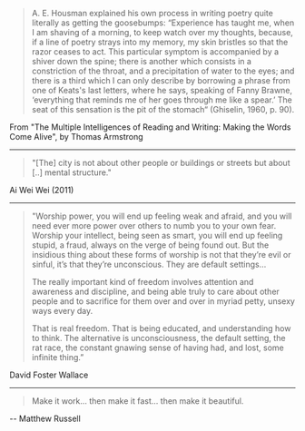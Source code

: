 > A. E. Housman explained his own process in writing poetry quite literally as getting the goosebumps: “Experience has taught me, when I am shaving of a morning, to keep watch over my thoughts, because, if a line of poetry strays into my memory, my skin bristles so that the razor ceases to act. This particular symptom is accompanied by a shiver down the spine; there is another which consists in a constriction of the throat, and a precipitation of water to the eyes; and there is a third which I can only describe by borrowing a phrase from one of Keats's last letters, where he says, speaking of Fanny Brawne, ‘everything that reminds me of her goes through me like a spear.’ The seat of this sensation is the pit of the stomach“ (Ghiselin, 1960, p. 90).

From "The Multiple Intelligences of Reading and Writing: Making the Words Come Alive", by Thomas Armstrong

---

> "[The] city is not about other people or buildings or streets but about [..] mental structure."

Ai Wei Wei (2011)

---

> "Worship power, you will end up feeling weak and afraid, and you will need ever more power over others to numb you to your own fear. Worship your intellect, being seen as smart, you will end up feeling stupid, a fraud, always on the verge of being found out. But the insidious thing about these forms of worship is not that they’re evil or sinful, it’s that they’re unconscious. They are default settings…
>
> The really important kind of freedom involves attention and awareness and discipline, and being able truly to care about other people and to sacrifice for them over and over in myriad petty, unsexy ways every day.
>
> That is real freedom. That is being educated, and understanding how to think. The alternative is unconsciousness, the default setting, the rat race, the constant gnawing sense of having had, and lost, some infinite thing.”

David Foster Wallace

---

> Make it work... then make it fast... then make it beautiful.

-- Matthew Russell
